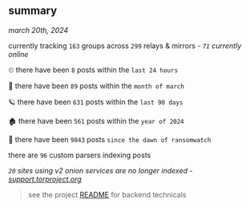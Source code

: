 
## summary
_march 20th, 2024_

currently tracking `163` groups across `299` relays & mirrors - _`71` currently online_

⏲ there have been `8` posts within the `last 24 hours`

🦈 there have been `89` posts within the `month of march`

🪐 there have been `631` posts within the `last 90 days`

🏚 there have been `561` posts within the `year of 2024`

🦕 there have been `9843` posts `since the dawn of ransomwatch`

there are `96` custom parsers indexing posts

_`20` sites using v2 onion services are no longer indexed - [support.torproject.org](https://support.torproject.org/onionservices/v2-deprecation/)_

> see the project [README](https://github.com/joshhighet/ransomwatch#ransomwatch--) for backend technicals
